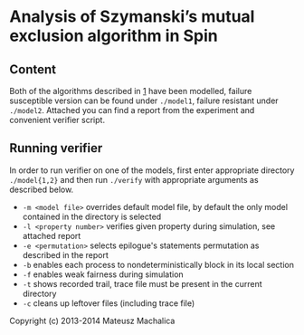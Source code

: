 Analysis of Szymanski’s mutual exclusion algorithm in Spin
==========================================================

Content
-------
Both of the algorithms described in [1] have been modelled, failure susceptible version can be found under `./model1`,
failure resistant under `./model2`.
Attached you can find a report from the experiment and convenient verifier script.

Running verifier
----------------
In order to run verifier on one of the models, first enter appropriate directory `./model{1,2}` and then run `./verify`
with appropriate arguments as described below.
* `-m <model file>` overrides default model file, by default the only model contained in the directory is selected
* `-l <property number>` verifies given property during simulation, see attached report
* `-e <permutation>` selects epilogue's statements permutation as described in the report
* `-b` enables each process to nondeterministically block in its local section
* `-f` enables weak fairness during simulation
* `-t` shows recorded trail, trace file must be present in the current directory
* `-c` cleans up leftover files (including trace file)

Copyright (c) 2013-2014 Mateusz Machalica

[1]: http://dl.acm.org/citation.cfm?id=55425 "A simple solution to Lamport's concurrent programming problem with linear wait, B. K. Szymanski"
